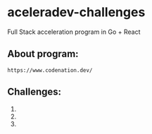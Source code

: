 # aceleradev-challenges
 Full Stack acceleration program in Go + React
 
## About program:
`https://www.codenation.dev/`

## Challenges:
1.
2.
3.


